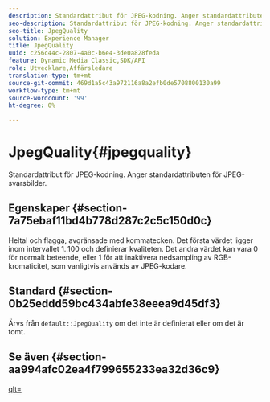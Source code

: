 ```yaml
---
description: Standardattribut för JPEG-kodning. Anger standardattributen för JPEG-svarsbilder.
seo-description: Standardattribut för JPEG-kodning. Anger standardattributen för JPEG-svarsbilder.
seo-title: JpegQuality
solution: Experience Manager
title: JpegQuality
uuid: c256c44c-2807-4a0c-b6e4-3de0a828feda
feature: Dynamic Media Classic,SDK/API
role: Utvecklare,Affärsledare
translation-type: tm+mt
source-git-commit: 469d1a5c43a972116a8a2efb0de5708800130a99
workflow-type: tm+mt
source-wordcount: '99'
ht-degree: 0%

---
```



# JpegQuality{#jpegquality}

Standardattribut för JPEG-kodning. Anger standardattributen för JPEG-svarsbilder.

## Egenskaper {#section-7a75ebaf11bd4b778d287c2c5c150d0c}

Heltal och flagga, avgränsade med kommatecken. Det första värdet ligger inom intervallet 1..100 och definierar kvaliteten. Det andra värdet kan vara 0 för normalt beteende, eller 1 för att inaktivera nedsampling av RGB-kromaticitet, som vanligtvis används av JPEG-kodare.

## Standard {#section-0b25eddd59bc434abfe38eeea9d45df3}

Ärvs från `default::JpegQuality` om det inte är definierat eller om det är tomt.

## Se även {#section-aa994afc02ea4f799655233ea32d36c9}

[qlt=](../../../../../is-api/http-ref/image-serving-api-ref/c-http-protocol-reference/c-command-reference/r-is-http-qlt.md#reference-f69ed0758c784b0385d979820546d352)
